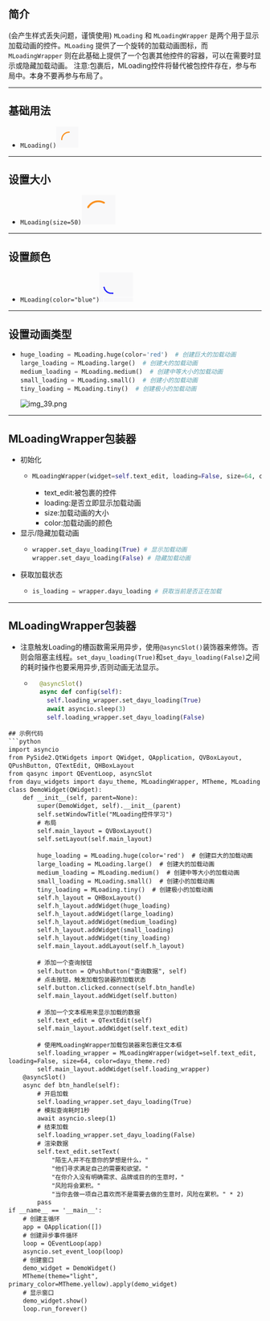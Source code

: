 ## 简介
(会产生样式丢失问题，谨慎使用)
`MLoading` 和 `MLoadingWrapper` 是两个用于显示加载动画的控件。`MLoading` 提供了一个旋转的加载动画图标，而 `MLoadingWrapper` 则在此基础上提供了一个包裹其他控件的容器，可以在需要时显示或隐藏加载动画。
注意:包裹后，MLoading控件将替代被包控件存在，参与布局中。本身不要再参与布局了。
********
## 基础用法
  - `MLoading()`![img_34.png](img_34.png)
******** 
## 设置大小
  - `MLoading(size=50)`![img_35.png](img_35.png)
********  
## 设置颜色
- `MLoading(color="blue")`![img_36.png](img_36.png)
********
## 设置动画类型
- ```python
  huge_loading = MLoading.huge(color='red')  # 创建巨大的加载动画
  large_loading = MLoading.large()  # 创建大的加载动画
  medium_loading = MLoading.medium()  # 创建中等大小的加载动画
  small_loading = MLoading.small()  # 创建小的加载动画
  tiny_loading = MLoading.tiny()  # 创建极小的加载动画
  ```
  ![img_39.png](img_39.png)
********
## MLoadingWrapper包装器
  - 初始化
    - ```python
      MLoadingWrapper(widget=self.text_edit, loading=False, size=64, color=dayu_theme.red)
      ```
      - text_edit:被包裹的控件
      - loading:是否立即显示加载动画
      - size:加载动画的大小
      - color:加载动画的颜色
  - 显示/隐藏加载动画
    - ```python
      wrapper.set_dayu_loading(True) # 显示加载动画 
      wrapper.set_dayu_loading(False) # 隐藏加载动画
      ```
  - 获取加载状态
    - ```python
      is_loading = wrapper.dayu_loading # 获取当前是否正在加载
      ```
********
## MLoadingWrapper包装器
  - 注意触发Loading的槽函数需采用异步，使用`@asyncSlot()`装饰器来修饰。否则会阻塞主线程。`set_dayu_loading(True)`和`set_dayu_loading(False)`之间的耗时操作也要采用异步,否则动画无法显示。
    - ```python
        @asyncSlot()
        async def config(self):
          self.loading_wrapper.set_dayu_loading(True)
          await asyncio.sleep(3)
          self.loading_wrapper.set_dayu_loading(False)
```
## 示例代码
```python
import asyncio
from PySide2.QtWidgets import QWidget, QApplication, QVBoxLayout, QPushButton, QTextEdit, QHBoxLayout
from qasync import QEventLoop, asyncSlot
from dayu_widgets import dayu_theme, MLoadingWrapper, MTheme, MLoading
class DemoWidget(QWidget):
    def __init__(self, parent=None):
        super(DemoWidget, self).__init__(parent)
        self.setWindowTitle("MLoading控件学习")
        # 布局
        self.main_layout = QVBoxLayout()
        self.setLayout(self.main_layout)

        huge_loading = MLoading.huge(color='red')  # 创建巨大的加载动画
        large_loading = MLoading.large()  # 创建大的加载动画
        medium_loading = MLoading.medium()  # 创建中等大小的加载动画
        small_loading = MLoading.small()  # 创建小的加载动画
        tiny_loading = MLoading.tiny()  # 创建极小的加载动画
        self.h_layout = QHBoxLayout()
        self.h_layout.addWidget(huge_loading)
        self.h_layout.addWidget(large_loading)
        self.h_layout.addWidget(medium_loading)
        self.h_layout.addWidget(small_loading)
        self.h_layout.addWidget(tiny_loading)
        self.main_layout.addLayout(self.h_layout)

        # 添加一个查询按钮
        self.button = QPushButton("查询数据", self)
        # 点击按钮，触发加载包装器的加载状态
        self.button.clicked.connect(self.btn_handle)
        self.main_layout.addWidget(self.button)

        # 添加一个文本框用来显示加载的数据
        self.text_edit = QTextEdit(self)
        self.main_layout.addWidget(self.text_edit)

        # 使用MLoadingWrapper加载包装器来包裹住文本框
        self.loading_wrapper = MLoadingWrapper(widget=self.text_edit, loading=False, size=64, color=dayu_theme.red)
        self.main_layout.addWidget(self.loading_wrapper)
    @asyncSlot()
    async def btn_handle(self):
        # 开启加载
        self.loading_wrapper.set_dayu_loading(True)
        # 模拟查询耗时1秒
        await asyncio.sleep(1)
        # 结束加载
        self.loading_wrapper.set_dayu_loading(False)
        # 渲染数据
        self.text_edit.setText(
            "陌生人并不在意你的梦想是什么，"
            "他们寻求满足自己的需要和欲望。"
            "在你介入没有明确需求、品牌或目的的生意时，"
            "风险将会累积。"
            "当你去做一项自己喜欢而不是需要去做的生意时，风险在累积。" * 2)
        pass
if __name__ == '__main__':
    # 创建主循环
    app = QApplication([])
    # 创建异步事件循环
    loop = QEventLoop(app)
    asyncio.set_event_loop(loop)
    # 创建窗口
    demo_widget = DemoWidget()
    MTheme(theme="light", primary_color=MTheme.yellow).apply(demo_widget)
    # 显示窗口
    demo_widget.show()
    loop.run_forever()
```
